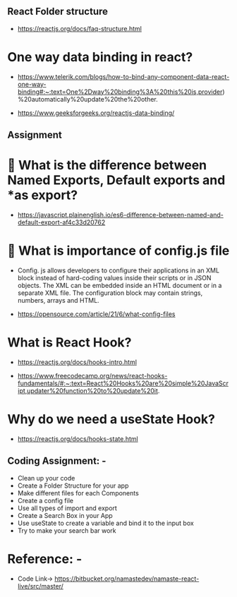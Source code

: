 ## React Folder structure 

* https://reactjs.org/docs/faq-structure.html

# One way data binding in react?

* https://www.telerik.com/blogs/how-to-bind-any-component-data-react-one-way-binding#:~:text=One%2Dway%20binding%3A%20this%20is,provider)%20automatically%20update%20the%20other.

* https://www.geeksforgeeks.org/reactjs-data-binding/

## Assignment

# 	What is the difference between Named Exports, Default exports and *as export?

* https://javascript.plainenglish.io/es6-difference-between-named-and-default-export-af4c33d20762

# 	What is importance of config.js file

* Config. js allows developers to configure their applications in an XML block instead of hard-coding values inside their scripts or in JSON objects. The XML can be embedded inside an HTML document or in a separate XML file. The configuration block may contain strings, numbers, arrays and HTML.

* https://opensource.com/article/21/6/what-config-files

# What is React Hook?

* https://reactjs.org/docs/hooks-intro.html

* https://www.freecodecamp.org/news/react-hooks-fundamentals/#:~:text=React%20Hooks%20are%20simple%20JavaScript,updater%20function%20to%20update%20it.

# 	Why do we need a useState Hook?

* https://reactjs.org/docs/hooks-state.html



## Coding Assignment: -

*	Clean up your code
*	Create a Folder Structure for your app
*	Make different files for each Components
*	Create a config file
*	Use all types of import and export
*	Create a Search Box in your App
*	Use useState to create a variable and bind it to the input box
*	Try to make your search bar work


# Reference: - 

*	Code Link-> https://bitbucket.org/namastedev/namaste-react-live/src/master/


